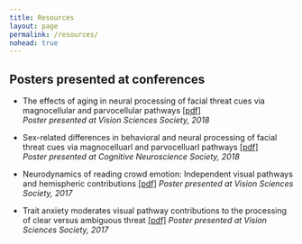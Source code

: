 ```yaml
---
title: Resources
layout: page
permalink: /resources/
nohead: true
---
```


## Posters presented at conferences
* The effects of aging in neural processing of facial threat cues via magnocellular and parvocellular pathways [[pdf]](../../images/Im_et_al_VSS_2018.pdf)<br/>
  _Poster presented at Vision Sciences Society, 2018_

* Sex-related differences in behavioral and neural processing of facial threat cues via magnocelluarl and parvocelluarl pathways [[pdf]](/images/Im_et_al_VSS_2018b.pdf)<br/>
  _Poster presented at Cognitive Neuroscience Society, 2018_
  
* Neurodynamics of reading crowd emotion: Independent visual pathways and hemispheric contributions [[pdf]](../images/Im_et_al_VSS_2017.pdf)
  _Poster presented at Vision Sciences Society, 2017_
  
* Trait anxiety moderates visual pathway contributions to the processing of clear versus ambiguous threat [[pdf]](../images/Im_et_al_VSS_2017b.pdf)
  _Poster presented at Vision Sciences Society, 2017_
  
  
